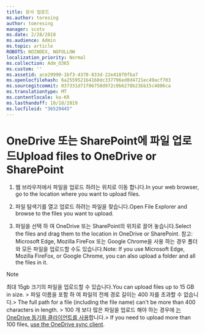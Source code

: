 ```yaml
---
title: 문서 업로드
ms.author: toresing
author: tomresing
manager: scotv
ms.date: 2/28/2018
ms.audience: Admin
ms.topic: article
ROBOTS: NOINDEX, NOFOLLOW
localization_priority: Normal
ms.collection: Adm_O365
ms.custom: ''
ms.assetid: ace29990-1bf3-4378-833d-22e418f0fba7
ms.openlocfilehash: 6a2559521b4160dc337796ed8d4721ec49acf703
ms.sourcegitcommit: 037331d71f06750d972c0b6278b23bb15c4806ca
ms.translationtype: MT
ms.contentlocale: ko-KR
ms.lasthandoff: 10/18/2019
ms.locfileid: "36529445"
---
```

# <a name="upload-files-to-onedrive-or-sharepoint"></a><span data-ttu-id="b183f-102">OneDrive 또는 SharePoint에 파일 업로드</span><span class="sxs-lookup"><span data-stu-id="b183f-102">Upload files to OneDrive or SharePoint</span></span>

1. <span data-ttu-id="b183f-103">웹 브라우저에서 파일을 업로드 하려는 위치로 이동 합니다.</span><span class="sxs-lookup"><span data-stu-id="b183f-103">In your web browser, go to the location where you want to upload files.</span></span>
    
2. <span data-ttu-id="b183f-104">파일 탐색기를 열고 업로드 하려는 파일을 찾습니다.</span><span class="sxs-lookup"><span data-stu-id="b183f-104">Open File Explorer and browse to the files you want to upload.</span></span>
    
3. <span data-ttu-id="b183f-105">파일을 선택 하 여 OneDrive 또는 SharePoint의 위치로 끌어 놓습니다.</span><span class="sxs-lookup"><span data-stu-id="b183f-105">Select the files and drag them to the location in OneDrive or SharePoint.</span></span> <span data-ttu-id="b183f-106">참고: Microsoft Edge, Mozilla FireFox 또는 Google Chrome을 사용 하는 경우 폴더와 모든 파일을 업로드할 수도 있습니다.</span><span class="sxs-lookup"><span data-stu-id="b183f-106">Note: If you use Microsoft Edge, Mozilla FireFox, or Google Chrome, you can also upload a folder and all the files in it.</span></span>
    
> [!NOTE]
>  <span data-ttu-id="b183f-107">최대 15gb 크기의 파일을 업로드할 수 있습니다.</span><span class="sxs-lookup"><span data-stu-id="b183f-107">You can upload files up to 15 GB in size.</span></span> <span data-ttu-id="b183f-108">> 파일 이름을 포함 하 여 파일의 전체 경로 길이는 400 자를 초과할 수 없습니다.</span><span class="sxs-lookup"><span data-stu-id="b183f-108">>  The full path for a file (including the file name) can't be more than 400 characters in length.</span></span> <span data-ttu-id="b183f-109">> 100 개 보다 많은 파일을 업로드 해야 하는 경우에 [는 OneDrive 동기화 클라이언트를 사용](https://go.microsoft.com/fwlink/?linkid=866427)합니다.</span><span class="sxs-lookup"><span data-stu-id="b183f-109">>  If you need to upload more than 100 files, [use the OneDrive sync client](https://go.microsoft.com/fwlink/?linkid=866427).</span></span> 
  

